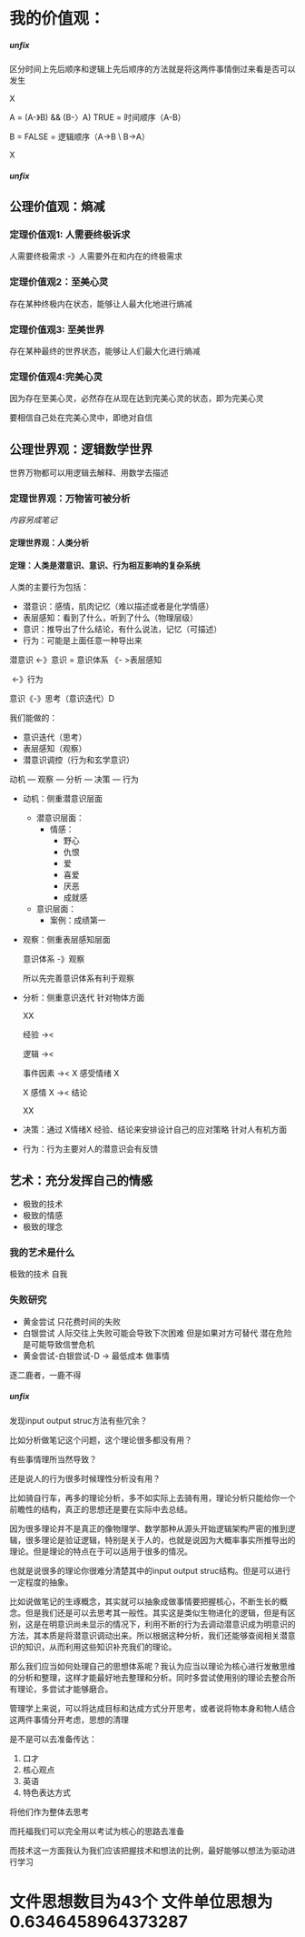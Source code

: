 # 我的价值观：



##### unfix

区分时间上先后顺序和逻辑上先后顺序的方法就是将这两件事情倒过来看是否可以发生

X

A =      (A-》B) && (B-〉A)      TRUE = 时间顺序（A-B）

B =									   FALSE = 逻辑顺序（A->B \ B->A）

X

##### unfix

## 公理价值观：熵减

### 定理价值观1: 人需要终极诉求



人需要终极需求 -》人需要外在和内在的终极需求

### 定理价值观2：至美心灵

存在某种终极内在状态，能够让人最大化地进行熵减

### 定理价值观3: 至美世界

存在某种最终的世界状态，能够让人们最大化进行熵减

### 定理价值观4:完美心灵

因为存在至美心灵，必然存在从现在达到完美心灵的状态，即为完美心灵

要相信自己处在完美心灵中，即绝对自信









 ## 公理世界观：逻辑数学世界

世界万物都可以用逻辑去解释、用数学去描述

### 定理世界观：万物皆可被分析

*内容另成笔记*

#### 定理世界观：人类分析

#### 定理：人类是潜意识、意识、行为相互影响的复杂系统

人类的主要行为包括：

* 潜意识：感情，肌肉记忆（难以描述或者是化学情感）
* 表层感知：看到了什么，听到了什么（物理层级）
* 意识：推导出了什么结论，有什么说法，记忆（可描述）
* 行为：可能是上面任意一种导出来

潜意识 <-》意识 = 意识体系 《- >表层感知 

​													 <-》行为

意识《-》思考（意识迭代）D



我们能做的：

* 意识迭代（思考）
* 表层感知（观察）
* 潜意识调控（行为和玄学意识）

动机 — 观察 — 分析 — 决策 — 行为 

* 动机：侧重潜意识层面

  * 潜意识层面：
    * 情感：
      * 野心
      * 仇恨
      * 爱
      * 喜爱
      * 厌恶
      * 成就感
  * 意识层面：
    * 案例：成绩第一

* 观察：侧重表层感知层面

  意识体系 -》观察

  所以先完善意识体系有利于观察

* 分析：侧重意识迭代 针对物体方面

  XX

  经验          -><

  逻辑          -><

  事件因素  -><     X 感受情绪 X

  X 感情 X   -><    结论 

  XX

* 决策：通过 X情绪X 经验、结论来安排设计自己的应对策略 针对人有机方面

* 行为：行为主要对人的潜意识会有反馈

## 


## 艺术：充分发挥自己的情感

* 极致的技术
* 极致的情感
* 极致的理念

### 我的艺术是什么

极致的技术 自我

### 失败研究

* 黄金尝试 只花费时间的失败
* 白银尝试 人际交往上失败可能会导致下次困难 但是如果对方可替代 潜在危险是可能导致信誉危机
* 黄金尝试-白银尝试-D -> 最低成本 做事情

逐二鹿者，一鹿不得

##### unfix

发现input output struc方法有些冗余？

比如分析做笔记这个问题，这个理论很多都没有用？

有些事情理所当然导致？

还是说人的行为很多时候理性分析没有用？

比如骑自行车，再多的理论分析，多不如实际上去骑有用，理论分析只能给你一个前瞻性的结构，真正的思想还是要在实际中去总结。

因为很多理论并不是真正的像物理学、数学那种从源头开始逻辑架构严密的推到逻辑，很多理论是验证逻辑，特别是关于人的，也就是说因为大概率事实所推导出的理论。但是理论的特点在于可以适用于很多的情况。

也就是说很多的理论你很难分清楚其中的input output struc结构。但是可以进行一定程度的抽象。

比如说做笔记的生琢概念，其实就可以抽象成做事情要把握核心，不断生长的概念。但是我们还是可以去思考其一般性。其实这是类似生物进化的逻辑，但是有区别，这是在明意识尚未显示的情况下，利用不断的行为去调动潜意识成为明意识的方法，其本质是将潜意识调动出来。所以根据这种分析，我们还能够查阅相关潜意识的知识，从而利用这些知识补充我们的理论。

那么我们应当如何处理自己的思想体系呢？我认为应当以理论为核心进行发散思维的分析和整理，这样才能最好地去整理和分析。同时多尝试使用别的理论去整合所有理论，多尝试才能够磨合。

管理学上来说，可以将达成目标和达成方式分开思考，或者说将物本身和物人结合这两件事情分开考虑，思想的清理



是不是可以去准备传达：

1. 口才
2. 核心观点
3. 英语
4. 特色表达方式

将他们作为整体去思考

而托福我们可以完全用以考试为核心的思路去准备

而技术这一方面我认为我们应该把握技术和想法的比例，最好能够以想法为驱动进行学习

# 文件思想数目为43个 文件单位思想为0.6346458964373287